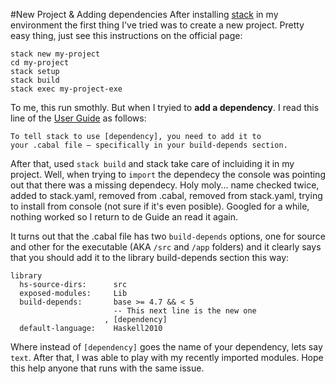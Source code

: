 #New Project & Adding dependencies
After installing [stack](http://http://docs.haskellstack.org/) in my environment the first thing I've tried was to create a new project. Pretty easy thing, just see this instructions on the official page:

```
stack new my-project
cd my-project
stack setup
stack build
stack exec my-project-exe
```

To me, this run smothly. But when I tryied to **add a dependency**. I read this line of the [User Guide](http://docs.haskellstack.org/en/stable/GUIDE/) as follows:

```
To tell stack to use [dependency], you need to add it to 
your .cabal file — specifically in your build-depends section.
```

After that, used `stack build` and stack take care of incluiding it in my project. Well, when trying to `import` the dependecy the console was pointing out that there was a missing dependecy. Holy moly... name checked twice, added to stack.yaml, removed from .cabal, removed from stack.yaml, trying to install from console (not sure if it's even posible). Googled for a while, nothing worked so I return to de Guide an read it again.

It turns out that the .cabal file has two `build-depends` options, one for source and other for the executable (AKA `/src` and `/app` folders) and it clearly says that you should add it to the library build-depends section this way:

```
library
  hs-source-dirs:      src
  exposed-modules:     Lib
  build-depends:       base >= 4.7 && < 5
                       -- This next line is the new one
                     , [dependency]
  default-language:    Haskell2010
```

Where instead of `[dependency]` goes the name of your dependency, lets say `text`. After that, I was able to play with my recently imported modules. Hope this help anyone that runs with the same issue.
